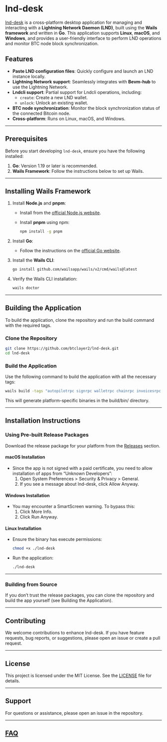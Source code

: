 # lnd-desk

[lnd-desk](https://github.com/btclayer2/lnd-desk) is a cross-platform desktop application for managing and interacting with a **Lightning Network Daemon (LND)**, built using the **Wails framework** and written in **Go**. This application supports **Linux**, **macOS**, and **Windows**, and provides a user-friendly interface to perform LND operations and monitor BTC node block synchronization.

## Features

- **Paste LND configuration files**: Quickly configure and launch an LND instance locally.
- **Lightning Network support**: Seamlessly integrates with **Bevm-hub** to use the Lightning Network.
- **Lndcli support**: Partial support for Lndcli operations, including:
    - `create`: Create a new LND wallet.
    - `unlock`: Unlock an existing wallet.
- **BTC node synchronization**: Monitor the block synchronization status of the connected Bitcoin node.
- **Cross-platform**: Runs on Linux, macOS, and Windows.

---

## Prerequisites

Before you start developing `lnd-desk`, ensure you have the following installed:

1. **Go**: Version 1.19 or later is recommended.
2. **Wails Framework**: Follow the instructions below to set up Wails.

---

## Installing Wails Framework

1. Install **Node.js** and **pnpm**:
    - Install from the [official Node.js website](https://nodejs.org/).
    - Install **pnpm** using npm:
   
      ```bash
      npm install -g pnpm
      ```
2. Install **Go**:
    - Follow the instructions on the [official Go website](https://go.dev/doc/install).

3. Install the **Wails CLI**:

   ```bash
   go install github.com/wailsapp/wails/v2/cmd/wails@latest
   ```

4.	Verify the Wails CLI installation:
    
    ```bash
    wails doctor
    ```

---
## Building the Application
To build the application, clone the repository and run the build command with the required tags.

### Clone the Repository
```bash
git clone https://github.com/btclayer2/lnd-desk.git
cd lnd-desk
```

### Build the Application
Use the following command to build the application with all the necessary tags:
```bash
wails build -tags "autopilotrpc signrpc walletrpc chainrpc invoicesrpc neutrinorpc routerrpc watchtowerrpc monitoring peersrpc kvdb_postrgres kvdb_sqlite kvdb_etcd"
```

This will generate platform-specific binaries in the build/bin/ directory.

---

## Installation Instructions
### Using Pre-built Release Packages
Download the release package for your platform from the [Releases](https://github.com/btclayer2/LND-Desk/releases) section.

#### macOS Installation
- Since the app is not signed with a paid certificate, you need to allow installation of apps from “Unknown Developers”:
    1.	Open System Preferences > Security & Privacy > General.
    2.	If you see a message about lnd-desk, click Allow Anyway.

#### Windows Installation
- You may encounter a SmartScreen warning. To bypass this:
    1.	Click More Info.
    2.	Click Run Anyway.

#### Linux Installation
- Ensure the binary has execute permissions:
  ```bash
  chmod +x ./lnd-desk
  ```
- Run the application:
  ```bash
  ./lnd-desk
  ```


---
### Building from Source

If you don’t trust the release packages, you can clone the repository and build the app yourself (see Building the Application).

---
## Contributing

We welcome contributions to enhance lnd-desk. If you have feature requests, bug reports, or suggestions, please open an issue or create a pull request.

---
## License

This project is licensed under the MIT License. See the [LICENSE](https://github.com/btclayer2/LND-Desk/blob/main/README.md) file for details.

---
## Support

For questions or assistance, please open an issue in the repository.

---
## [FAQ](https://github.com/btclayer2/LND-Desk/wiki/Frequently-Asked-Questions)